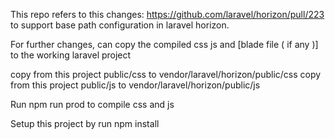 This repo refers to this changes: https://github.com/laravel/horizon/pull/223 to support base path configuration in laravel horizon.

For further changes, can copy the compiled css js and [blade file ( if any )] to the working laravel project

copy from this project public/css to vendor/laravel/horizon/public/css
copy from this project public/js to vendor/laravel/horizon/public/js 

Run npm run prod to compile css and js

Setup this project by run npm install
